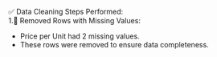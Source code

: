 ✅ Data Cleaning Steps Performed:
<br>
1.🧹 Removed Rows with Missing Values:
<br>
- Price per Unit had 2 missing values.
  <br>
- These rows were removed to ensure data completeness.

